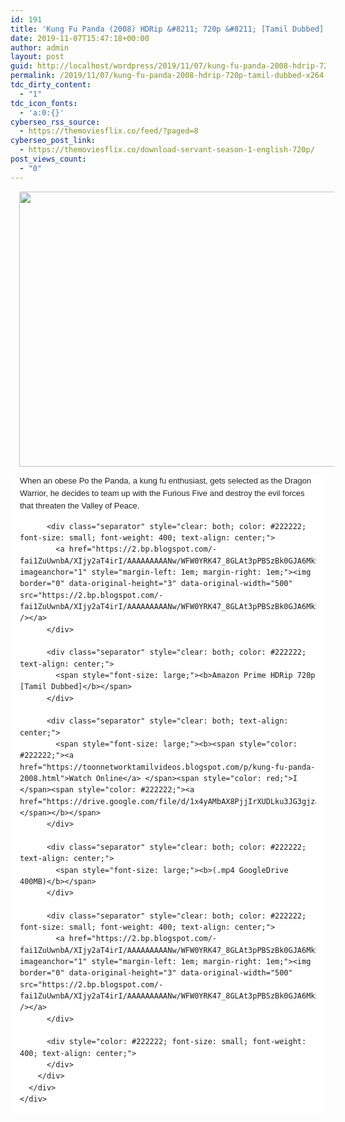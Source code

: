 ```yaml
---
id: 191
title: 'Kung Fu Panda (2008) HDRip &#8211; 720p &#8211; [Tamil Dubbed] &#8211; x264 &#8211; 400MB'
date: 2019-11-07T15:47:18+00:00
author: admin
layout: post
guid: http://localhost/wordpress/2019/11/07/kung-fu-panda-2008-hdrip-720p-tamil-dubbed-x264-400mb/
permalink: /2019/11/07/kung-fu-panda-2008-hdrip-720p-tamil-dubbed-x264-400mb/
tdc_dirty_content:
  - "1"
tdc_icon_fonts:
  - 'a:0:{}'
cyberseo_rss_source:
  - https://themoviesflix.co/feed/?paged=8
cyberseo_post_link:
  - https://themoviesflix.co/download-servant-season-1-english-720p/
post_views_count:
  - "0"
---
```

<div dir="ltr" style="text-align: left;" trbidi="on">
  <div class="separator" style="clear: both; text-align: center;">
    <a href="https://4.bp.blogspot.com/-R83siJADYLg/XLsaynQzbCI/AAAAAAAAAeQ/R7HHMvZ3v_wlz2vr0dd0HRpmphVxkOJVgCLcBGAs/s1600/giveaway-win-kung-fu-panda-1-and-2-on-dvd-pandainsiders-11.jpg" imageanchor="1" style="margin-left: 1em; margin-right: 1em;"><img loading="lazy" border="0" data-original-height="688" data-original-width="1000" height="440" src="https://4.bp.blogspot.com/-R83siJADYLg/XLsaynQzbCI/AAAAAAAAAeQ/R7HHMvZ3v_wlz2vr0dd0HRpmphVxkOJVgCLcBGAs/s640/giveaway-win-kung-fu-panda-1-and-2-on-dvd-pandainsiders-11.jpg" width="640" /></a>
  </div>
  
  <div class="mod" data-hveid="CA8QAA" data-md="50" data-ved="2ahUKEwiE466B397hAhUiTY8KHdmZAwgQkCkwKnoECA8QAA" lang="en-IN" style="-webkit-text-stroke-width: 0px; background-color: white; border-radius: 8px; clear: none; font-family: arial, sans-serif; font-style: normal; font-variant-caps: normal; font-variant-ligatures: normal; letter-spacing: normal; line-height: 1.54; orphans: 2; padding-left: 15px; padding-right: 15px; padding-top: 0px; text-align: left; text-decoration-color: initial; text-decoration-style: initial; text-indent: 0px; text-transform: none; white-space: normal; widows: 2; word-spacing: 0px;">
    <div class="PZPZlf hb8SAc kno-fb-ctx" data-attrid="description" data-hveid="CA8QAQ" data-ved="2ahUKEwiE466B397hAhUiTY8KHdmZAwgQziAoADAqegQIDxAB" style="margin: 13px 0px; overflow: hidden;">
      <div class="r-iad6kO28VV48" jsl="$t t-oF0h478wPRI;$x 0;">
        <div class="kno-rdesc r-iDvOJSDiGRUE" data-rtid="iDvOJSDiGRUE" jsaction="sngtp:r.Eddvt4h-GI8;tp_btn:r.Eddvt4h-GI8" jsl="$t t-JgTEvN6zUII;$x 0;">
          <div style="color: #222222; font-size: small; font-weight: 400;">
            When an obese Po the Panda, a kung fu enthusiast, gets selected as the Dragon Warrior, he decides to team up with the Furious Five and destroy the evil forces that threaten the Valley of Peace.
          </div>
          
          <div class="separator" style="clear: both; color: #222222; font-size: small; font-weight: 400; text-align: center;">
            <a href="https://2.bp.blogspot.com/-fai1ZuUwnbA/XIjy2aT4irI/AAAAAAAAANw/WFW0YRK47_8GLAt3pPBSzBk0GJA6Mk5fgCPcBGAYYCw/s1600/torrborder.gif" imageanchor="1" style="margin-left: 1em; margin-right: 1em;"><img border="0" data-original-height="3" data-original-width="500" src="https://2.bp.blogspot.com/-fai1ZuUwnbA/XIjy2aT4irI/AAAAAAAAANw/WFW0YRK47_8GLAt3pPBSzBk0GJA6Mk5fgCPcBGAYYCw/s1600/torrborder.gif" /></a>
          </div>
          
          <div class="separator" style="clear: both; color: #222222; text-align: center;">
            <span style="font-size: large;"><b>Amazon Prime HDRip 720p [Tamil Dubbed]</b></span>
          </div>
          
          <div class="separator" style="clear: both; text-align: center;">
            <span style="font-size: large;"><b><span style="color: #222222;"><a href="https://toonnetworktamilvideos.blogspot.com/p/kung-fu-panda-2008.html">Watch Online</a> </span><span style="color: red;">I </span><span style="color: #222222;"><a href="https://drive.google.com/file/d/1x4yAMbAX8PjjIrXUDLku3JG3gjzaf14M/view">Download</a></span></b></span>
          </div>
          
          <div class="separator" style="clear: both; color: #222222; text-align: center;">
            <span style="font-size: large;"><b>(.mp4 GoogleDrive 400MB)</b></span>
          </div>
          
          <div class="separator" style="clear: both; color: #222222; font-size: small; font-weight: 400; text-align: center;">
            <a href="https://2.bp.blogspot.com/-fai1ZuUwnbA/XIjy2aT4irI/AAAAAAAAANw/WFW0YRK47_8GLAt3pPBSzBk0GJA6Mk5fgCPcBGAYYCw/s1600/torrborder.gif" imageanchor="1" style="margin-left: 1em; margin-right: 1em;"><img border="0" data-original-height="3" data-original-width="500" src="https://2.bp.blogspot.com/-fai1ZuUwnbA/XIjy2aT4irI/AAAAAAAAANw/WFW0YRK47_8GLAt3pPBSzBk0GJA6Mk5fgCPcBGAYYCw/s1600/torrborder.gif" /></a>
          </div>
          
          <div style="color: #222222; font-size: small; font-weight: 400; text-align: center;">
          </div>
        </div>
      </div>
    </div>
  </div>
</div>